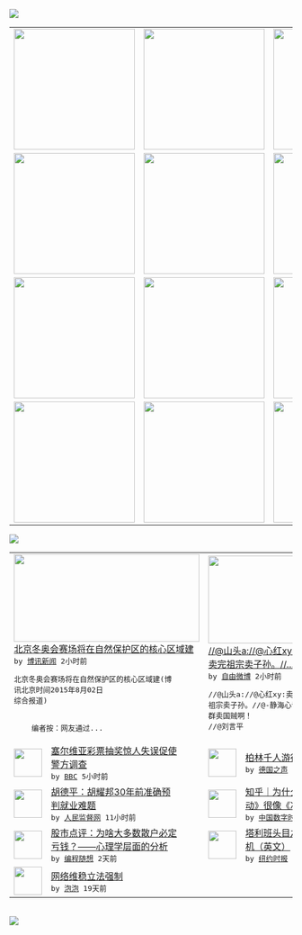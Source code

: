 

<a href="https://github.com/greatfire/z/raw/master/FreeBrowser.apk"><img src="https://raw.githubusercontent.com/greatfire/wiki/master/x/header.png" /></a><table><tr><td width="262" align="center" valign="center"><a href="https://github.com/greatfire/wiki/wiki/nyt" title="纽约时报中文网 国际纵览"><img src="https://raw.githubusercontent.com/greatfire/wiki/master/x/nyt_flag.png" width="215"/></a></td><td width="262" align="center" valign="center"><a href="https://github.com/greatfire/wiki/wiki/dw" title=""><img src="https://raw.githubusercontent.com/greatfire/wiki/master/x/dw_flag.png" width="215"/></a></td><td width="262" align="center" valign="center"><a href="https://github.com/greatfire/wiki/wiki/rmjd" title=""><img src="https://raw.githubusercontent.com/greatfire/wiki/master/x/rmjd_flag.png" width="215"/></a></td></tr><tr><td width="262" align="center" valign="center"><a href="https://github.com/paopaonetizen/website" title="泡泡 - 未经审查的互联网信息"><img src="https://raw.githubusercontent.com/greatfire/wiki/master/x/pp_flag.png" width="215"/></a></td><td width="262" align="center" valign="center"><a href="https://github.com/getlantern/mirror" title="以及自由微博和GreatFire.org官方中文论坛"><img src="https://raw.githubusercontent.com/greatfire/wiki/master/x/lantern_flag.png" width="215"/></a></td><td width="262" align="center" valign="center"><a href="https://github.com/cdtmirrors/m/" title=""><img src="https://raw.githubusercontent.com/greatfire/wiki/master/x/cdt_flag.png" width="215"/></a></td></tr><tr><td width="262" align="center" valign="center"><a href="https://github.com/program-think/blog" title="编程随想的博客"><img src="https://raw.githubusercontent.com/greatfire/wiki/master/x/pt_flag.png" width="215"/></a></td><td width="262" align="center" valign="center"><a href="https://github.com/greatfire/wiki/wiki/bbc" title=""><img src="https://raw.githubusercontent.com/greatfire/wiki/master/x/bbc_flag.png" width="215"/></a></td><td width="262" align="center" valign="center"><a href="https://github.com/freeweibo/s" title="自由微博 - 匿名和不受屏蔽的新浪微博搜索"><img src="https://raw.githubusercontent.com/greatfire/wiki/master/x/fw_flag.png" width="215"/></a></td></tr><tr><td width="262" align="center" valign="center"><a href="https://github.com/greatfire/wiki/wiki/google" title=""><img src="https://raw.githubusercontent.com/greatfire/wiki/master/x/google_flag.png" width="215"/></a></td><td width="262" align="center" valign="center"><a href="https://github.com/bxnews/boxun" title=""><img src="https://raw.githubusercontent.com/greatfire/wiki/master/x/bx_flag.png" width="215"/></a></td><td width="262" align="center" valign="center"><a href="https://github.com/greatfire/wiki/wiki/open-source" title="欢迎访问GreatFire.org开发者项目网站"><img src="https://raw.githubusercontent.com/greatfire/wiki/master/x/open-source_flag.png" width="215"/></a></td></tr></table><img src="https://raw.githubusercontent.com/greatfire/wiki/master/x/newsfeed text.png" /><table cols="4"><tr><td colspan="2" width="380"><a href="http://www.boxun.com/news/gb/china/2015/08/201508021022.shtml"><img src="https://raw.githubusercontent.com/greatfire/wiki/master/x/bx_logo_b.png" width="330" height="156"/></a></br><a href="http://www.boxun.com/news/gb/china/2015/08/201508021022.shtml">北京冬奥会赛场将在自然保护区的核心区域建</a></br><kbd> by <a href="http://www.boxun.com">博讯新闻</a> 2小时前 </kbd></br><pre>北京冬奥会赛场将在自然保护区的核心区域建(博<br/>讯北京时间2015年8月02日 综合报道)
<br/>
                     <br/> 
    编者按：网友通过...</pre></td><td colspan="2" width="380"><a href="https://freeweibo.com/weibo/3871293130414938"><img src="https://raw.githubusercontent.com/greatfire/wiki/master/x/fw_logo_b.png" width="330" height="156"/></a></br><a href="https://freeweibo.com/weibo/3871293130414938">//@山头a://@心红xy:卖国贼就是<br/>卖完祖宗卖子孙。//…</a></br><kbd> by <a href="https://freeweibo.com/">自由微博</a> 2小时前 </kbd></br><pre>//@山头a://@心红xy:卖国贼就是卖完<br/>祖宗卖子孙。//@-静海心语-:痛心疾首，这<br/>群卖国贼啊！ //@刘言平</pre></td></tr><tr><td><img src="http://a.files.bbci.co.uk/worldservice/live/assets/images/2015/08/01/150801205916_lottery_144x81_lottery_nocredit.jpg" width="50" height="50"/></td><td width="280"><a href="http://www.bbc.com/zhongwen/simp/world/2015/08/150801_serbia_lottery">塞尔维亚彩票抽奖惊人失误促使<br/>警方调查</a></br><kbd> by <a href="http://www.bbc.co.uk/zhongwen/simp">BBC</a> 5小时前 </kbd></td><td><img src="http://www.dw.com/image/0,,18622035_302,00.jpg" width="50" height="50"/></td><td width="280"><a href="http://dw.com/p/1G7wN?maca=chi-GK-text-greatfire-all-chinese-15625-xml-mrss">柏林千人游行 支持新闻自由</a></br><kbd> by <a href="http://dw.de">德国之声</a> 6小时前 </kbd></td></tr><tr><td><img src="https://raw.githubusercontent.com/greatfire/wiki/master/x/rmjd_logo.png" width="50" height="50"/></td><td width="280"><a href="http://www.rmjdw.com//shidaixianfeng/20150801/15140.html">胡德平：胡耀邦30年前准确预<br/>判就业难题 </a></br><kbd> by <a href="http://www.rmjdw.com/">人民监督网</a> 11小时前 </kbd></td><td><img src="http://chinadigitaltimes.net/chinese/files/2015/08/2ba8adbd4258d508b719ef759e191ffa_b.jpg" width="50" height="50"/></td><td width="280"><a href="https://chinadigitaltimes.net/chinese/2015/08/%E7%9F%A5%E4%B9%8E%EF%BD%9C%E4%B8%BA%E4%BB%80%E4%B9%88%E7%94%B3%E5%86%AC%E5%A5%A5%E6%AD%8C%E6%9B%B2%E3%80%8A%E5%86%B0%E9%9B%AA%E8%88%9E%E5%8A%A8%E3%80%8B%E5%90%AC%E8%B5%B7%E6%9D%A5%E5%BE%88%E5%83%8F/">知乎｜为什么冬奥歌曲《冰雪舞<br/>动》很像《冰雪奇缘》主题曲？</a></br><kbd> by <a href="http://chinadigitaltimes.net/chinese/">中国数字时代</a> 1天前 </kbd></td></tr><tr><td><img src="http://feeds.feedburner.com/~ff/programthink?d=yIl2AUoC8zA" width="50" height="50"/></td><td width="280"><a href="http://feedproxy.google.com/~r/programthink/~3/TYJEOoilfDI/China-Stock-Market-Psychology.html">股市点评：为啥大多数散户必定<br/>亏钱？——心理学层面的分析</a></br><kbd> by <a href="http://program-think.blogspot.com">编程随想</a> 2天前 </kbd></td><td><img src="http://static01.nyt.com/images/2015/07/31/world/31taliban-web/31taliban-web-articleLarge.jpg" width="50" height="50"/></td><td width="280"><a href="http://d2qpqq35l60wq5.cloudfront.net/world/20150731/cc31taliban/">塔利班头目之死揭示组织内部危<br/>机（英文）</a></br><kbd> by <a href="http://m.cn.nytimes.com/">纽约时报</a> 2天前 </kbd></td></tr><tr><td><img src="http://pao-pao.net/sites/pao-pao.net/files/styles/base_adaptive/public/6523513689_baeec3c53c_z_0.jpg?itok=NM8cQ_d1" width="50" height="50"/></td><td width="280"><a href="https://pao-pao.net/article/593">网络维稳立法强制</a></br><kbd> by <a href="https://pao-pao.net">泡泡</a> 19天前 </kbd></td></table></br><a href="https://github.com/greatfire/z/raw/master/FreeBrowser.apk"><img src="https://raw.githubusercontent.com/greatfire/wiki/master/x/download app.png" /></a>